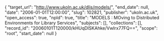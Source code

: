 {
  "target_url": "http://www.ukoln.ac.uk/dlis/models/", 
  "end_date": null, 
  "date": "2006-01-01T12:00:00", 
  "slug": 102821, 
  "publisher": "ukoln.ac.uk", 
  "open_access": true, 
  "npld": true, 
  "title": "MODELS : MOving to Distributed Environments for Library Services", 
  "subjects": [], 
  "collections": [], 
  "record_id": "20060101T120000/kHUqDISKAhke/VwIrx77FQ==", 
  "scope": "root", 
  "start_date": null
}

